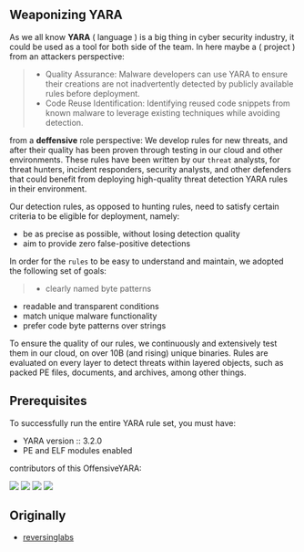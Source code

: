 ## Weaponizing YARA

As we all know **YARA** ( language ) is a big thing in cyber security industry, it could be used as a tool for both side of the team.
In here maybe a ( project ) from an attackers perspective: 
> - Quality Assurance: Malware developers can use YARA to ensure their creations are not inadvertently detected by publicly available rules before deployment.
> - Code Reuse Identification: Identifying reused code snippets from known malware to leverage existing techniques while avoiding detection.

from a **deffensive** role perspective:
We develop rules for new threats, and after their quality has been proven through testing in our cloud and other environments.
These rules have been written by our `threat` analysts, for threat hunters, incident responders, security analysts, and other defenders that could benefit from deploying high-quality threat detection YARA rules in their environment.

Our detection rules, as opposed to hunting rules, need to satisfy certain criteria to be eligible for deployment, namely:
* be as precise as possible, without losing detection quality
* aim to provide zero false-positive detections

In order for the `rules` to be easy to understand and maintain, we adopted the following set of goals:
> - clearly named byte patterns
- readable and transparent conditions
- match unique malware functionality
- prefer code byte patterns over strings

To ensure the quality of our rules, we continuously and extensively test them in our cloud, on over 10B (and rising) unique binaries. Rules are evaluated on every layer to detect threats within layered objects, such as packed PE files, documents, and archives, among other things.

## Prerequisites
To successfully run the entire YARA rule set, you must have:
* YARA version :: 3.2.0
* PE and ELF modules enabled

contributors of this OffensiveYARA:

[![](https://avatars.githubusercontent.com/u/1922788?s=50&v=4)](https://github.com/tpericin)
[![](https://avatars.githubusercontent.com/u/2851492?s=50&v=4)](https://github.com/Neo23x0)
[![](https://avatars.githubusercontent.com/u/182937?s=50&v=4)](https://github.com/plusvic)
[![](https://avatars.githubusercontent.com/u/26137846?s=50&v=4)](https://github.com/xbabka01)

## Originally
- [reversinglabs](https://github.com/reversinglabs/reversinglabs-yara-rules)

